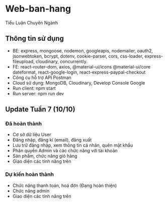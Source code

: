 # Web-ban-hang

Tiểu Luận Chuyên Ngành

## Thông tin sử dụng

- BE: express, mongoose, nodemon, googleapis, nodemailer, oauth2, jsonwebtoken, bcrypt, dotenv, cookie-parser, cors, css-loader, express-fileupload, cloudinary, concurrently.
- FE: react-router-dom, axios, @material-ui/icons @material-ui/core dateformat, react-google-login, react-express-paypal-checkout
- Công cụ hỗ trợ API Postman
- Cloud sử dụng: MongoDB, Cloudinary, Develop Console Google
- Run client: npm start
- Run server: npm run dev

## Update Tuần 7 (10/10)

### Đã hoàn thành

- Cơ sở dữ liệu User
- Đăng nhập, đăng kí (email), đăng xuất
- Lưu trữ đăng nhập, xem thông tin cá nhân, quên mật khẩu
- Phân quyền Admin và các chức năng với tài khoản
- Sản phẩm, chức năng giỏ hàng
- Giao diện các tính năng trên

### Dự kiến hoàn thành

- Chức năng thanh toán, hoá đơn (Đang hoàn thiện)
- Chức năng admin
- Giao diện các tính năng trên

